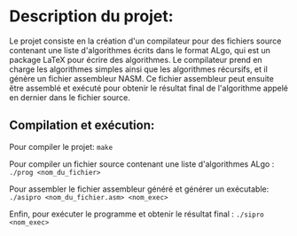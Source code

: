 # Description du projet:

Le projet consiste en la création d'un compilateur pour des fichiers source contenant une liste 
d'algorithmes écrits dans le format ALgo, qui est un package LaTeX pour écrire des algorithmes. 
Le compilateur prend en charge les algorithmes simples ainsi que les algorithmes récursifs, 
et il génère un fichier assembleur NASM.
Ce fichier assembleur peut ensuite être assemblé et exécuté pour obtenir le résultat final 
de l'algorithme appelé en dernier dans le fichier source.


## Compilation et exécution:


Pour compiler le projet:
	`make`

Pour compiler un fichier source contenant une liste d'algorithmes ALgo :
	`./prog <nom_du_fichier>`

Pour assembler le fichier assembleur généré et générer un exécutable:
	`./asipro <nom_du_fichier.asm> <nom_exec>`

Enfin, pour exécuter le programme et obtenir le résultat final :
	`./sipro <nom_exec>`

